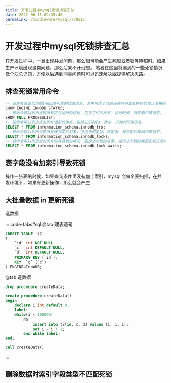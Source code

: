 ```yaml
---
title: 开发过程中mysql死锁排查汇总
date: 2022-06-11 09:39:48
permalink: /middleware/mysql/779a1c
---
```


# 开发过程中mysql死锁排查汇总

在开发过程中，一旦出现并发问题，那么很可能会产生死锁或者锁等待超时。如果生产环境出现这类问题，那么后果不开设想。
笔者在这里将遇到的一些死锁情况做个汇总记录，方便以后遇到同类问题时可以迅速解决或提供解决思路。

## 排查死锁常用命令
```sql
-- 该命令会返回当前InnoDB引擎的状态信息，其中包含了当前正在等待或者拥有的锁以及被阻塞的事务等信息。
SHOW ENGINE INNODB STATUS;
-- 该命令可以列出当前所有正在运行的进程，包括它们的状态、执行时间、所属用户等信息。
SHOW FULL PROCESSLIST;
-- 该命令可以列出当前所有活跃的事务，包括它们的ID、状态、开始时间等信息。
SELECT * FROM information_schema.innodb_trx;
-- 该命令可以列出当前所有被锁定的对象，包括锁的类型、锁定者、被锁定的表和行等信息。
SELECT * FROM information_schema.innodb_locks;
-- 该命令可以列出当前所有的等待锁的情况，包括请求锁的事务、被请求的锁的类型和状态等信息。
SELECT * FROM information_schema.innodb_lock_waits;
```

## 表字段没有加索引导致死锁

操作一张表的时候，如果查询条件里没有加上索引，mysql 会做全表扫描，在并发环境下，如果有更新操作，那么就会产生

## 大批量数据 in 更新死锁

造数据

::: code-tabs#sql
@tab 建表语句
```sql
CREATE TABLE `t2`
(
    `id` int NOT NULL,
    `c`  int DEFAULT NULL,
    `d`  int DEFAULT NULL,
    PRIMARY KEY (`id`),
    KEY  `c` (`c`)
) ENGINE=InnoDB;
```
@tab 造数据
```sql
drop procedure createData;

create procedure createData()
begin
    declare i int default 0;
    label:
    while(i < 100000)
        do
            insert into t2(id, c, d) values (i, i, i);
            set i = i + 1;
        end while label;
end;

call createData()
```
:::

## 删除数据时索引字段类型不匹配死锁